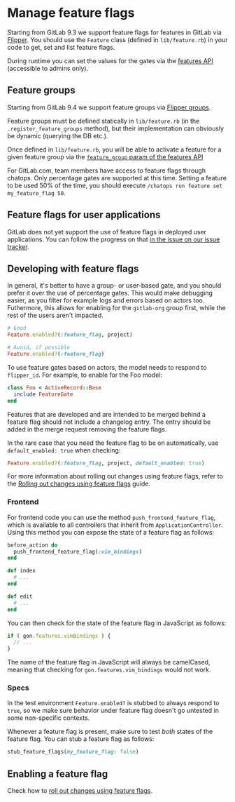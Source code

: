 # Manage feature flags

Starting from GitLab 9.3 we support feature flags for features in GitLab via
[Flipper](https://github.com/jnunemaker/flipper/). You should use the `Feature`
class (defined in `lib/feature.rb`) in your code to get, set and list feature
flags.

During runtime you can set the values for the gates via the
[features API](../api/features.md) (accessible to admins only).

## Feature groups

Starting from GitLab 9.4 we support feature groups via
[Flipper groups](https://github.com/jnunemaker/flipper/blob/v0.10.2/docs/Gates.md#2-group).

Feature groups must be defined statically in `lib/feature.rb` (in the
`.register_feature_groups` method), but their implementation can obviously be
dynamic (querying the DB etc.).

Once defined in `lib/feature.rb`, you will be able to activate a
feature for a given feature group via the [`feature_group` param of the features API](../api/features.md#set-or-create-a-feature)

For GitLab.com, team members have access to feature flags through chatops. Only
percentage gates are supported at this time. Setting a feature to be used 50% of
the time, you should execute `/chatops run feature set my_feature_flag 50`.

## Feature flags for user applications

GitLab does not yet support the use of feature flags in deployed user applications.
You can follow the progress on that [in the issue on our issue tracker](https://gitlab.com/gitlab-org/gitlab-ee/issues/779).

## Developing with feature flags

In general, it's better to have a group- or user-based gate, and you should prefer
it over the use of percentage gates. This would make debugging easier, as you
filter for example logs and errors based on actors too. Futhermore, this allows
for enabling for the `gitlab-org` group first, while the rest of the users
aren't impacted.

```ruby
# Good
Feature.enabled?(:feature_flag, project)

# Avoid, if possible
Feature.enabled?(:feature_flag)
```

To use feature gates based on actors, the model needs to respond to
`flipper_id`. For example, to enable for the Foo model:

```ruby
class Foo < ActiveRecord::Base
  include FeatureGate
end
```

Features that are developed and are intended to be merged behind a feature flag
should not include a changelog entry. The entry should be added in the merge
request removing the feature flags.

In the rare case that you need the feature flag to be on automatically, use
`default_enabled: true` when checking:

```ruby
Feature.enabled?(:feature_flag, project, default_enabled: true)
```

For more information about rolling out changes using feature flags, refer to the
[Rolling out changes using feature flags](rolling_out_changes_using_feature_flags.md)
guide.

### Frontend

For frontend code you can use the method `push_frontend_feature_flag`, which is
available to all controllers that inherit from `ApplicationController`. Using
this method you can expose the state of a feature flag as follows:

```ruby
before_action do
  push_frontend_feature_flag(:vim_bindings)
end

def index
  # ...
end

def edit
  # ...
end
```

You can then check for the state of the feature flag in JavaScript as follows:

```javascript
if ( gon.features.vimBindings ) {
  // ...
}
```

The name of the feature flag in JavaScript will always be camelCased, meaning
that checking for `gon.features.vim_bindings` would not work.

### Specs

In the test environment `Feature.enabled?` is stubbed to always respond to `true`,
so we make sure behavior under feature flag doesn't go untested in some non-specific
contexts.

Whenever a feature flag is present, make sure to test _both_ states of the
feature flag. You can stub a feature flag as follows:

```ruby
stub_feature_flags(my_feature_flag: false)
```

## Enabling a feature flag

Check how to [roll out changes using feature flags](rolling_out_changes_using_feature_flags.md).

